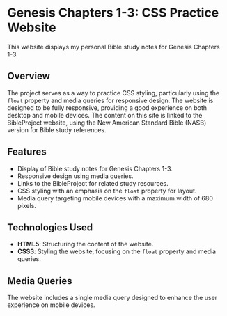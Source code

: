 # Genesis Chapters 1-3: CSS Practice Website

This website displays my personal Bible study notes for Genesis Chapters 1-3. 

## Overview

The project serves as a way to practice CSS styling, particularly using the `float` property and media queries for responsive design. The website is designed to be fully responsive, providing a good experience on both desktop and mobile devices. The content on this site is linked to the BibleProject website, using the New American Standard Bible (NASB) version for Bible study references.

## Features

- Display of Bible study notes for Genesis Chapters 1-3.
- Responsive design using media queries.
- Links to the BibleProject for related study resources.
- CSS styling with an emphasis on the `float` property for layout.
- Media query targeting mobile devices with a maximum width of 680 pixels.

## Technologies Used

- **HTML5**: Structuring the content of the website.
- **CSS3**: Styling the website, focusing on the `float` property and media queries.

## Media Queries

The website includes a single media query designed to enhance the user experience on mobile devices.
